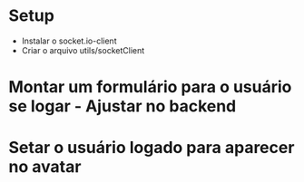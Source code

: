 # Setup
* Instalar o socket.io-client
* Criar o arquivo utils/socketClient


# Montar um formulário para o usuário se logar - Ajustar no backend

# Setar o usuário logado para aparecer no avatar

# 

